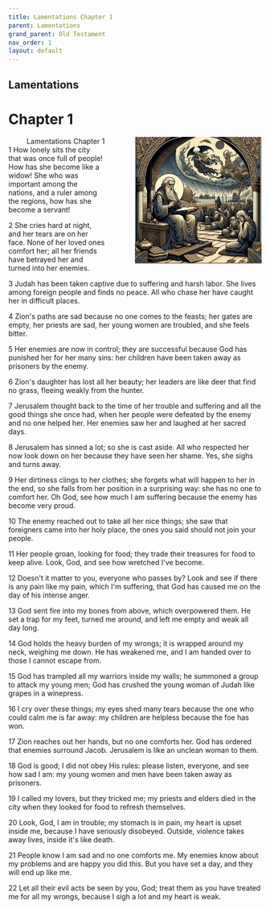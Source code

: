 ```yaml
---
title: Lamentations Chapter 1
parent: Lamentations
grand_parent: Old Testament
nav_order: 1
layout: default
---
```


## Lamentations

# Chapter 1

<div style="clear: both; text-align: right;">
    <div style="max-width: 50%; height: auto; float: right; margin: 0 0 10px 10px; padding-left: 10%;">
        <img src="/assets/Image/Lamentations/500/1.jpg" alt="Lamentations Chapter 1" class="chapter-image">
    </div>
    <figcaption style="font-size: 14px; text-align: right;">Lamentations Chapter 1</figcaption>
</div>
1 How lonely sits the city that was once full of people! How has she become like a widow! She who was important among the nations, and a ruler among the regions, how has she become a servant!

2 She cries hard at night, and her tears are on her face. None of her loved ones comfort her; all her friends have betrayed her and turned into her enemies.

3 Judah has been taken captive due to suffering and harsh labor. She lives among foreign people and finds no peace. All who chase her have caught her in difficult places.

4 Zion's paths are sad because no one comes to the feasts; her gates are empty, her priests are sad, her young women are troubled, and she feels bitter.

5 Her enemies are now in control; they are successful because God has punished her for her many sins: her children have been taken away as prisoners by the enemy.

6 Zion's daughter has lost all her beauty; her leaders are like deer that find no grass, fleeing weakly from the hunter.

7 Jerusalem thought back to the time of her trouble and suffering and all the good things she once had, when her people were defeated by the enemy and no one helped her. Her enemies saw her and laughed at her sacred days.

8 Jerusalem has sinned a lot; so she is cast aside. All who respected her now look down on her because they have seen her shame. Yes, she sighs and turns away.

9 Her dirtiness clings to her clothes; she forgets what will happen to her in the end, so she falls from her position in a surprising way: she has no one to comfort her. Oh God, see how much I am suffering because the enemy has become very proud.

10 The enemy reached out to take all her nice things; she saw that foreigners came into her holy place, the ones you said should not join your people.

11 Her people groan, looking for food; they trade their treasures for food to keep alive. Look, God, and see how wretched I've become.

12 Doesn't it matter to you, everyone who passes by? Look and see if there is any pain like my pain, which I'm suffering, that God has caused me on the day of his intense anger.

13 God sent fire into my bones from above, which overpowered them. He set a trap for my feet, turned me around, and left me empty and weak all day long.

14 God holds the heavy burden of my wrongs; it is wrapped around my neck, weighing me down. He has weakened me, and I am handed over to those I cannot escape from.

15 God has trampled all my warriors inside my walls; he summoned a group to attack my young men; God has crushed the young woman of Judah like grapes in a winepress.

16 I cry over these things; my eyes shed many tears because the one who could calm me is far away: my children are helpless because the foe has won.

17 Zion reaches out her hands, but no one comforts her. God has ordered that enemies surround Jacob. Jerusalem is like an unclean woman to them.

18 God is good; I did not obey His rules: please listen, everyone, and see how sad I am: my young women and men have been taken away as prisoners.

19 I called my lovers, but they tricked me; my priests and elders died in the city when they looked for food to refresh themselves.

20 Look, God, I am in trouble; my stomach is in pain, my heart is upset inside me, because I have seriously disobeyed. Outside, violence takes away lives, inside it's like death.

21 People know I am sad and no one comforts me. My enemies know about my problems and are happy you did this. But you have set a day, and they will end up like me.

22 Let all their evil acts be seen by you, God; treat them as you have treated me for all my wrongs, because I sigh a lot and my heart is weak.


